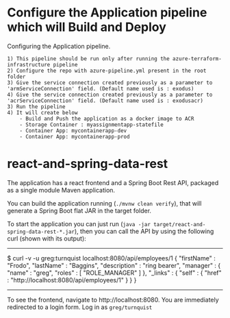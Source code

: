 # Configure the Application pipeline which will Build and Deploy
Configuring the Application pipeline.

    1) This pipeline should be run only after running the azure-terraform-infrastructure pipeline
    2) Configure the repo with azure-pipeline.yml present in the root folder
    3) Give the service connection created previously as a parameter to 'armServiceConnection' field. (Default name used is : exodus)
    4) Give the service connection created previously as a parameter to 'acrServiceConnection' field. (Default name used is : exodusacr)
    3) Run the pipeline
    4) It will create below
        - Build and Push the application as a docker image to ACR
        - Storage Container : myassignmentapp-statefile
        - Container App: mycontainerapp-dev
        - Container App: mycontainerapp-prod


# react-and-spring-data-rest

The application has a react frontend and a Spring Boot Rest API, packaged as a single module Maven application.

You can build the application running (`./mvnw clean verify`), that will generate a Spring Boot flat JAR in the target folder.

To start the application you can just run (`java -jar target/react-and-spring-data-rest-*.jar`), then you can call the API by using the following curl (shown with its output):

---

\$ curl -v -u greg:turnquist localhost:8080/api/employees/1
{
"firstName" : "Frodo",
"lastName" : "Baggins",
"description" : "ring bearer",
"manager" : {
"name" : "greg",
"roles" : [ "ROLE_MANAGER" ]
},
"\_links" : {
"self" : {
"href" : "http://localhost:8080/api/employees/1"
}
}
}

---

To see the frontend, navigate to http://localhost:8080. You are immediately redirected to a login form. Log in as `greg/turnquist`



